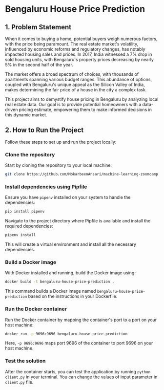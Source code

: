 # Bengaluru House Price Prediction

## 1. Problem Statement

When it comes to buying a home, potential buyers weigh numerous factors, with the price being paramount. The real estate market's volatility, influenced by economic reforms and regulatory changes, has notably impacted housing sales and prices. In 2017, India witnessed a 7% drop in sold housing units, with Bengaluru's property prices decreasing by nearly 5% in the second half of the year.

The market offers a broad spectrum of choices, with thousands of apartments spanning various budget ranges. This abundance of options, coupled with Bengaluru's unique appeal as the Silicon Valley of India, makes determining the fair price of a house in the city a complex task.

This project aims to demystify house pricing in Bengaluru by analyzing local real estate data. Our goal is to provide potential homeowners with a data-driven pricing estimate, empowering them to make informed decisions in this dynamic market.

## 2. How to Run the Project

Follow these steps to set up and run the project locally:

### Clone the repository

Start by cloning the repository to your local machine:

```bash
git clone https://github.com/MokarbeenAnsari/machine-learning-zoomcamp.git
```

### Install dependencies using Pipfile

Ensure you have `pipenv` installed on your system to handle the dependencies:

```bash
pip install pipenv
```

Navigate to the project directory where Pipfile is available and install the required dependencies:

```bash
pipenv install
```

This will create a virtual environment and install all the necessary dependencies.

### Build a Docker image

With Docker installed and running, build the Docker image using:

```bash
docker build -t bengaluru-house-price-prediction .
```

This command builds a Docker image named `bengaluru-house-price-prediction` based on the instructions in your Dockerfile.

### Run the Docker container

Run the Docker container by mapping the container's port to a port on your host machine:

```bash
docker run -p 9696:9696 bengaluru-house-price-prediction
```

Here, `-p 9696:9696` maps port 9696 of the container to port 9696 on your host machine.

### Test the solution

After the container starts, you can test the application by running `python client.py` in your terminal. You can change the values of input parameter in `client.py` file.

